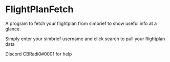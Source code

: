 # FlightPlanFetch
A program to fetch your flightplan from simbrief to show useful info at a glance.

Simply enter  your simbrief username and click search to pull your flightplan data

Discord CBRadi0#0001 for help

